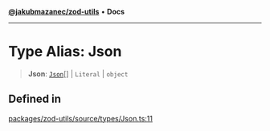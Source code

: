 [**@jakubmazanec/zod-utils**](../README.md) • **Docs**

---

# Type Alias: Json

> **Json**: [`Json`](Json.md)[] \| `Literal` \| `object`

## Defined in

[packages/zod-utils/source/types/Json.ts:11](https://github.com/jakubmazanec/tools/blob/29163046acd1da0224b08fd05ca40f385e9ab4e5/packages/zod-utils/source/types/Json.ts#L11)
